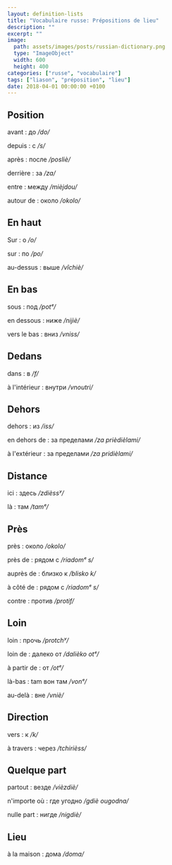```yaml
---
layout: definition-lists
title: "Vocabulaire russe: Prépositions de lieu"
description: ""
excerpt: ""
image:
  path: assets/images/posts/russian-dictionary.png
  type: "ImageObject"
  width: 600
  height: 400
categories: ["russe", "vocabulaire"]
tags: ["liason", "préposition", "lieu"]
date: 2018-04-01 00:00:00 +0100
---
```


## Position

avant
: до
*/do/*

depuis
: с
*/s/*

après
: после
*/posliè/*

derrière
: за
*/za/*

entre
: между
*/mièjdou/*

autour de
: около
*/okolo/*


## En haut

Sur
: о
*/o/*

sur
: по
*/po/*

au-dessus
: выше
*/vîchiè/*


## En bas

sous
: под
*/potᵉ/*

en dessous
: ниже
*/nijiè/*

vers le bas
: вниз
*/vniss/*


## Dedans

dans
: в
*/f/*

à l'intérieur
: внутри
*/vnoutri/*


## Dehors

dehors
: из
*/iss/*

en dehors de
: за пределами
*/za prièdièlami/*

à l'extérieur
: за пределами
*/za pridièlami/*


## Distance

ici
: здесь
*/zdièssʸ/*

là
: там
*/tamᵉ/*


## Près

près
: около
*/okolo/*

près de
: рядом с
*/riadomᵉ s/*

auprès de
: близко к
*/blisko k/*

à côté de
: рядом с
*/riadomᵉ s/*

contre
: против
*/protif/*


## Loin

loin
: прочь
*/protchʸ/*

loin de
: далеко от
*/dalièko otᵉ/*

à partir de
: от
*/otᵉ/*

là-bas
: tam вон там
*/vonᵉ/*

au-delà
: вне
*/vniè/*


## Direction

vers
: к
*/k/*

à travers
: через
*/tchirièss/*


## Quelque part

partout
: везде
*/vièzdiè/*

n'importe où
: где угодно
*/gdiè ougodna/*

nulle part
: нигде
*/nigdiè/*


## Lieu

à la maison
: дома
*/doma/*
